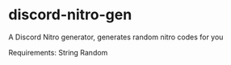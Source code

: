 # discord-nitro-gen
A Discord Nitro generator, generates random nitro codes for you

Requirements:
String
Random
